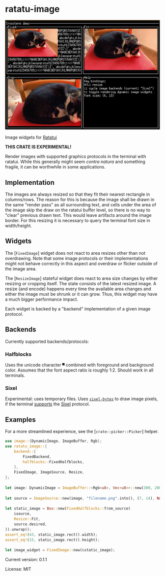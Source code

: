 # ratatu-image

![Screenshot](./assets/Screenshot.png)

Image widgets for [Ratatui]

[Ratatui]: https://github.com/tui-rs-revival/ratatui

**THIS CRATE IS EXPERIMENTAL!**

Render images with supported graphics protocols in the terminal with ratatui.
While this generally might seem *contra natura* and something fragile, it can be worthwhile in
some applications.

## Implementation

The images are always resized so that they fit their nearest rectangle in columns/rows.
The reason for this is because the image shall be drawn in the same "render pass" as all
surrounding text, and cells under the area of the image skip the draw on the ratatui buffer
level, so there is no way to "clear" previous drawn text. This would leave artifacts around the
image border.
For this resizing it is necessary to query the terminal font size in width/height.

## Widgets

The [`FixedImage`] widget does not react to area resizes other than not overdrawing. Note that
some image protocols or their implementations might not behave correctly in this aspect and
overdraw or flicker outside of the image area.

The [`ResizeImage`] stateful widget does react to area size changes by either resizing or
cropping itself. The state consists of the latest resized image. A resize (and encode) happens
every time the available area changes and either the image must be shrunk or it can grow. Thus,
this widget may have a much bigger performance impact.

Each widget is backed by a "backend" implementation of a given image protocol.

## Backends

Currently supported backends/protocols:

### Halfblocks
Uses the unicode character `▀` combined with foreground and background color. Assumes that the
font aspect ratio is roughly 1:2. Should work in all terminals.
### Sixel
Experimental: uses temporary files.
Uses [`sixel-bytes`] to draw image pixels, if the terminal [supports] the [Sixel] protocol.

[`sixel-bytes`]: https://github.com/benjajaja/sixel-bytes
[supports]: https://arewesixelyet.com
[Sixel]: https://en.wikipedia.org/wiki/Sixel

## Examples

For a more streamlined experience, see the [`crate::picker::Picker`] helper.

```rust
use image::{DynamicImage, ImageBuffer, Rgb};
use ratatu_image::{
    backend::{
        FixedBackend,
        halfblocks::FixedHalfblocks,
    },
    FixedImage, ImageSource, Resize,
};

let image: DynamicImage = ImageBuffer::<Rgb<u8>, Vec<u8>>::new(300, 200).into();

let source = ImageSource::new(image, "filename.png".into(), (7, 14), None);

let static_image = Box::new(FixedHalfblocks::from_source(
    &source,
    Resize::Fit,
    source.desired,
)).unwrap();
assert_eq!(43, static_image.rect().width);
assert_eq!(15, static_image.rect().height);

let image_widget = FixedImage::new(&static_image);
```

Current version: 0.1.1

License: MIT
